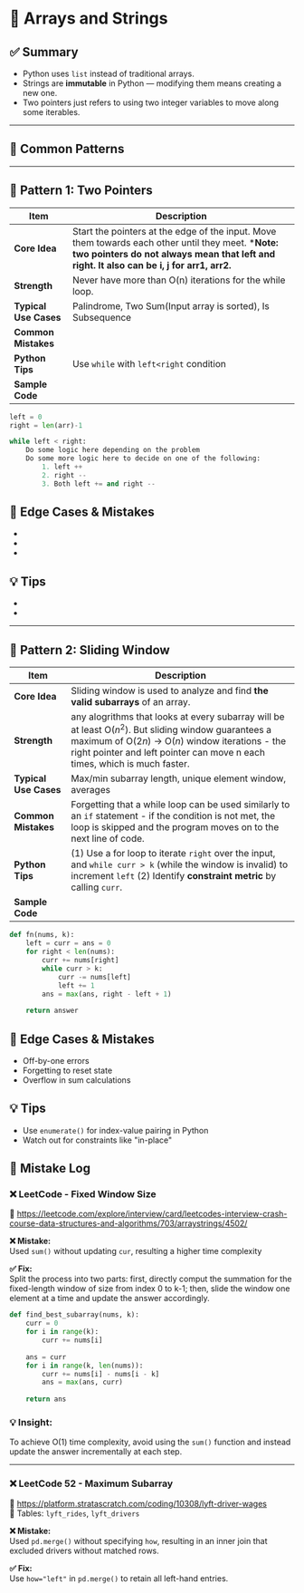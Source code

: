 # 📘 Arrays and Strings

## ✅ Summary
- Python uses `list` instead of traditional arrays.
- Strings are **immutable** in Python — modifying them means creating a new one.
- Two pointers just refers to using two integer variables to move along some iterables. 

---

## 🔁 Common Patterns

---

## 🔹 Pattern 1: Two Pointers

| Item               | Description |
|--------------------|-------------|
| **Core Idea**       | Start the pointers at the edge of the input. Move them towards each other until they meet. ***Note: two pointers do not always mean that left and right. It also can be i, j for arr1, arr2.**|
| **Strength**     | Never have more than O(n) iterations for the while loop. |
| **Typical Use Cases** | Palindrome, Two Sum(Input array is sorted), Is Subsequence|
| **Common Mistakes** |  |
| **Python Tips**     | Use `while` with `left<right` condition 
| **Sample Code**     |

```python
left = 0
right = len(arr)-1

while left < right:
    Do some logic here depending on the problem
    Do some more logic here to decide on one of the following:
        1. left ++
        2. right --
        3. Both left += and right --
```

## 🧠 Edge Cases & Mistakes
- 
- 
- 

## 💡 Tips
- 
- 

---

## 🔹 Pattern 2: Sliding Window

| Item               | Description |
|--------------------|-------------|
| **Core Idea**       | Sliding window is used to analyze and find **the valid subarrays** of an array.|
| **Strength**     | any alogrithms that looks at every subarray will be at least O($n^2$). But sliding window guarantees a maximum of O($2n$) -> O($n$) window iterations - the right pointer and left pointer can move n each times, which is much faster.|
| **Typical Use Cases** | Max/min subarray length, unique element window, averages |
| **Common Mistakes** | Forgetting that a while loop can be used similarly to an `if` statement - if the condition is not met, the loop is skipped and the program moves on to the next line of code. |
| **Python Tips**     | (1) Use a for loop to iterate `right` over the input, and `while curr > k` (while the window is invalid) to increment `left` (2) Identify **constraint metric** by calling `curr`. 
| **Sample Code**     |

```python
def fn(nums, k):
    left = curr = ans = 0
    for right < len(nums):
        curr += nums[right]
        while curr > k:
            curr -= nums[left]
            left += 1
        ans = max(ans, right - left + 1)
    
    return answer
```

## 🧠 Edge Cases & Mistakes
- Off-by-one errors
- Forgetting to reset state
- Overflow in sum calculations

## 💡 Tips
- Use `enumerate()` for index-value pairing in Python
- Watch out for constraints like "in-place"

## 🧪 Mistake Log

### ❌ LeetCode - Fixed Window Size
🔗 https://leetcode.com/explore/interview/card/leetcodes-interview-crash-course-data-structures-and-algorithms/703/arraystrings/4502/  

**❌ Mistake:**  
Used `sum()` without updating `cur`, resulting a higher time complexity

**✅ Fix:**  
Split the process into two parts: first, directly comput the summation for the fixed-length window of size from index 0 to k-1; then, slide the window one element at a time and update the answer accordingly. 

```python
def find_best_subarray(nums, k):
    curr = 0
    for i in range(k):
        curr += nums[i]
    
    ans = curr
    for i in range(k, len(nums)):
        curr += nums[i] - nums[i - k]
        ans = max(ans, curr)
    
    return ans
```

### 💡 Insight:  
To achieve O(1) time complexity, avoid using the `sum()` function and instead update the answer incrementally at each step. 

---

### ❌ LeetCode 52 - Maximum Subarray
🔗 https://platform.stratascratch.com/coding/10308/lyft-driver-wages  
📄 Tables: `lyft_rides`, `lyft_drivers`

**❌ Mistake:**  
Used `pd.merge()` without specifying `how`, resulting in an inner join that excluded drivers without matched rows.

**✅ Fix:**  
Use `how="left"` in `pd.merge()` to retain all left-hand entries.